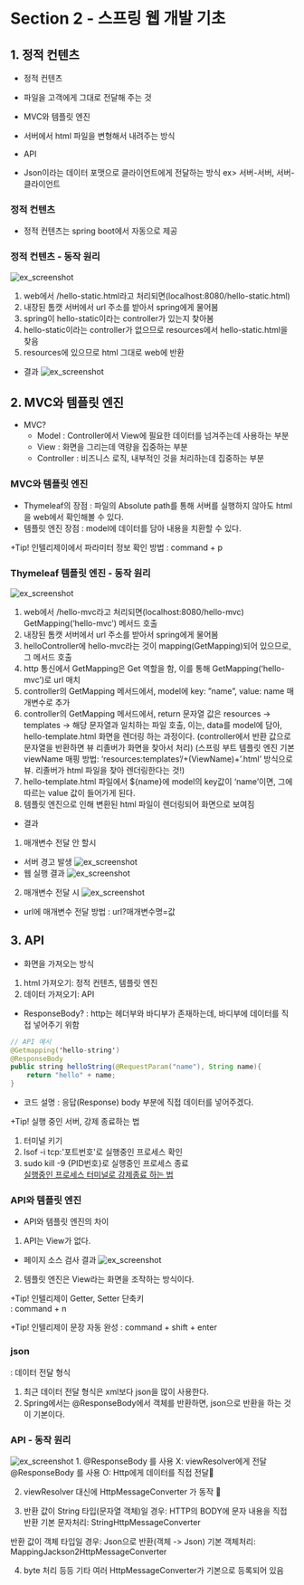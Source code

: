# Section 2 - 스프링 웹 개발 기초

## 1. 정적 컨텐츠
- 정적 컨텐츠
- 파일을 고객에게 그대로 전달해 주는 것

- MVC와 템플릿 엔진
- 서버에서 html 파일을 변형해서 내려주는 방식

- API
- Json이라는 데이터 포맷으로 클라이언트에게 전달하는 방식
ex> 서버-서버, 서버-클라이언트

### 정적 컨텐츠
- 정적 컨텐츠는 spring boot에서 자동으로 제공

### 정적 컨텐츠 - 동작 원리
![ex_screenshot](/img/static-content-process.png)
1. web에서 /hello-static.html라고 처리되면(localhost:8080/hello-static.html) 
2. 내장된 톰캣 서버에서 url 주소를 받아서 spring에게 물어봄
3. spring이 hello-static이라는 controller가 있는지 찾아봄
4. hello-static이라는 controller가 없으므로 resources에서 hello-static.html을 찾음 
5. resources에 있으므로 html 그대로 web에 반환

- 결과
![ex_screenshot](/img/static-content-execution.png)

## 2. MVC와 템플릿 엔진
- MVC?
    - Model
    : Controller에서 View에 필요한 데이터를 넘겨주는데 사용하는 부분
    - View
    : 화면을 그리는데 역량을 집중하는 부분
    - Controller
    : 비즈니스 로직, 내부적인 것을 처리하는데 집중하는 부분

### MVC와 템플릿 엔진
- Thymeleaf의 장점
: 파일의 Absolute path를 통해 서버를 실행하지 않아도 html을 web에서 확인해볼 수 있다.
- 템플릿 엔진 장점
: model에 데이터를 담아 내용을 치환할 수 있다.

+Tip! 인텔리제이에서 파라미터 정보 확인 방법
: command + p

### Thymeleaf 템플릿 엔진 - 동작 원리
![ex_screenshot](/img/thymeleaf-mvc-process.png)
1. web에서 /hello-mvc라고 처리되면(localhost:8080/hello-mvc) GetMapping(‘hello-mvc’) 메서드 호출
2. 내장된 톰캣 서버에서 url 주소를 받아서 spring에게 물어봄
3. helloController에 hello-mvc라는 것이 mapping(GetMapping)되어 있으므로, 그 메서드 호출
4. http 통신에서 GetMapping은 Get 역할을 함, 이를 통해 GetMapping(‘hello-mvc’)로 url 매치
5. controller의 GetMapping 메서드에서, model에 key: ”name”, value: name 매개변수로 추가
6. controller의 GetMapping 메서드에서, return 문자열 값은 resources -> templates -> 해당 문자열과 일치하는 파일 호출, 이는, data를 model에 담아, hello-template.html 화면을 렌더링 하는 과정이다.
    (controller에서 반환 값으로 문자열을 반환하면 뷰 리졸버가 화면을 찾아서 처리)
    (스프링 부트 템플릿 엔진 기본 viewName 매핑 방법: ‘resources:templates’/+(ViewName)+’.html’ 방식으로 뷰. 리졸버가 html 파일을 찾아 렌더링한다는 것!)
7. hello-template.html 파일에서 ${name}에 model의 key값이 ‘name’이면, 그에 따르는 value 값이 들어가게 된다.
8. 템플릿 엔진으로 인해 변환된 html 파일이 렌더링되어 화면으로 보여짐

- 결과
1. 매개변수 전달 안 할시
- 서버 경고 발생
![ex_screenshot](/img/none-parameter.png)
- 웹 실행 결과
![ex_screenshot](/img/none-parameter-execution.png)

2. 매개변수 전달 시
![ex_screenshot](/img/exist-parameter-execution.png)
- url에 매개변수 전달 방법
: url?매개변수명=값


## 3. API
- 화면을 가져오는 방식
1. html 가져오기: 정적 컨텐츠, 템플릿 엔진
2. 데이터 가져오기: API

- ResponseBody?
: http는 헤더부와 바디부가 존재하는데, 바디부에 데이터를 직접 넣어주기 위함
```java
// API 예시
@Getmapping('hello-string')
@ResponseBody
public string helloString(@RequestParam("name"), String name){
    return "hello" + name;
}
```
- 코드 설명 
: 응답(Response) body 부분에 직접 데이터를 넣어주겠다.

+Tip! 실행 중인 서버, 강제 종료하는 법
1. 터미널 키기
2. lsof -i tcp:'포트번호'로 실행중인 프로세스 확인
3. sudo kill -9 {PID번호}로 실행중인 프로세스 종료      
[실행중인 프로세스 터미널로 강제종료 하는 법](https://dundung.tistory.com/148)   

### API와 템플릿 엔진
- API와 템플릿 엔진의 차이
1. API는 View가 없다.
- 페이지 소스 검사 결과
![ex_screenshot](/img/api-execution.png)

2. 템플릿 엔진은 View라는 화면을 조작하는 방식이다. 

+Tip! 인텔리제이 Getter, Setter 단축키    
: command + n    

+Tip! 인텔리제이 문장 자동 완성
: command + shift + enter 

### json
: 데이터 전달 형식
1. 최근 데이터 전달 형식은 xml보다 json을 많이 사용한다.
2. Spring에서는 @ResponseBody에서 객체를 반환하면, json으로 반환을 하는 것이 기본이다.

### API - 동작 원리
![ex_screenshot](/img/api-process.png)
1. 
@ResponseBody 를 사용 X: viewResolver에게 전달
@ResponseBody 를 사용 O: Http에게 데이터를 직접 전달

2. viewResolver 대신에 HttpMessageConverter 가 동작 

3. 반환 값이 String 타입(문자열 객체)일 경우: HTTP의 BODY에 문자 내용을 직접 반환 
  기본 문자처리: StringHttpMessageConverter 
  
  반환 값이 객체 타입일 경우: Json으로 반환(객체 -> Json)
  기본 객체처리: MappingJackson2HttpMessageConverter
  
4. byte 처리 등등 기타 여러 HttpMessageConverter가 기본으로 등록되어 있음




